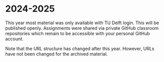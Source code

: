 # 2024-2025

This year most material was only available with TU Delft login. This will be published openly. Assignments were shared via private GitHub classroom repositories which remain to be accessible with your personal GitHub account.

Note that the URL structure has changed after this year. However, URLs have not been changed for the archived material.